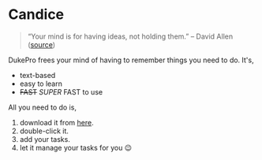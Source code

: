 # Candice

> “Your mind is for having ideas, not holding them.” – David Allen ([source](https://dansilvestre.com/productivity-quotes))

DukePro frees your mind of having to remember things you need to do. It's,

- text-based
- easy to learn
- ~~FAST~~ *SUPER* FAST to use

All you need to do is,

1. download it from [here](/).
2. double-click it.
3. add your tasks.
4. let it manage your tasks for you 😉
